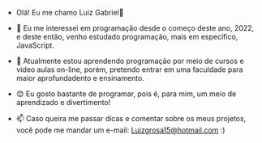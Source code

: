 - Olá! Eu me chamo Luiz Gabriel👋
 
- 👀 Eu me interessei em programação desde o começo deste ano, 2022, e deste então, venho estudado programação, mais em específico, JavaScript.

- 🌱 Atualmente estou aprendendo programação por meio de cursos e video aulas on-line, porém, pretendo entrar em uma faculdade para maior aprofundadento e ensinamento.

- 😊 Eu gosto bastante de programar, pois é, para mim, um meio de aprendizado e divertimento!

- 📫 Caso queira me passar dicas e comentar sobre os meus projetos, você pode me mandar um e-mail: Luizgrosa15@hotmail.com   :)
